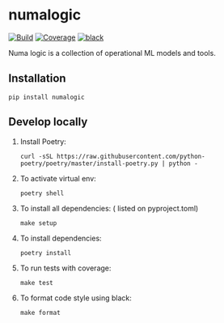 # numalogic

[![Build](https://github.com/numaproj/numalogic/actions/workflows/ci.yml/badge.svg)](https://github.com/numaproj/numalogic/actions/workflows/ci.yml)
[![Coverage](https://github.com/numaproj/numalogic/actions/workflows/coverage.yml/badge.svg?branch=main)](https://github.com/numaproj/numalogic/actions/workflows/coverage.yml)
[![black](https://img.shields.io/badge/code%20style-black-000000.svg)](https://github.com/ambv/black)


Numa logic is a collection of operational ML models and tools.


## Installation

```shell
pip install numalogic
```


## Develop locally

1. Install Poetry:
    ```
    curl -sSL https://raw.githubusercontent.com/python-poetry/poetry/master/install-poetry.py | python -
    ```
2. To activate virtual env:
    ```
    poetry shell
    ```
3. To install all dependencies: ( listed on pyproject.toml)
   ```
   make setup
   ```
4. To install dependencies:
    ```
    poetry install
    ```
5. To run tests with coverage:
    ```
    make test
    ```
6. To format code style using black:
    ```
    make format
    ```
